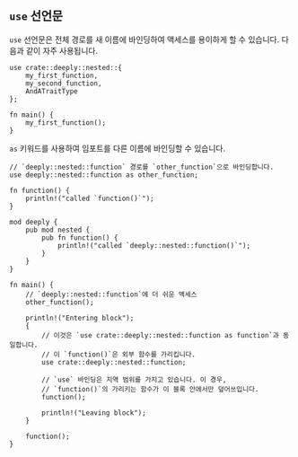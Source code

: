## `use` 선언문

`use` 선언문은 전체 경로를 새 이름에 바인딩하여 액세스를 용이하게 할 수 있습니다.
다음과 같이 자주 사용됩니다.

```rust,editable,ignore
use crate::deeply::nested::{
    my_first_function,
    my_second_function,
    AndATraitType
};

fn main() {
    my_first_function();
}
```

`as` 키워드를 사용하여 임포트를 다른 이름에 바인딩할 수 있습니다.

```rust,editable
// `deeply::nested::function` 경로를 `other_function`으로 바인딩합니다.
use deeply::nested::function as other_function;

fn function() {
    println!("called `function()`");
}

mod deeply {
    pub mod nested {
        pub fn function() {
            println!("called `deeply::nested::function()`");
        }
    }
}

fn main() {
    // `deeply::nested::function`에 더 쉬운 액세스
    other_function();

    println!("Entering block");
    {
        // 이것은 `use crate::deeply::nested::function as function`과 동일합니다.
        // 이 `function()`은 외부 함수를 가리킵니다.
        use crate::deeply::nested::function;

        // `use` 바인딩은 지역 범위를 가지고 있습니다. 이 경우,
        // `function()`의 가리키는 함수가 이 블록 안에서만 덮어쓰입니다.
        function();

        println!("Leaving block");
    }

    function();
}
```

